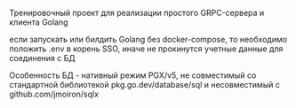 Тренировочный проект для реализации простого GRPC-сервера и клиента
Golang

если запускать или билдить Golang без docker-compose, то необходимо положить .env в корень SSO, иначе не прокинутся учетные данные для соединения с БД

Особенность БД - нативный режим PGX/v5, не совместимый со стандартной библиотекой pkg.go.dev/database/sql и несовместимый с github.com/jmoiron/sqlx
